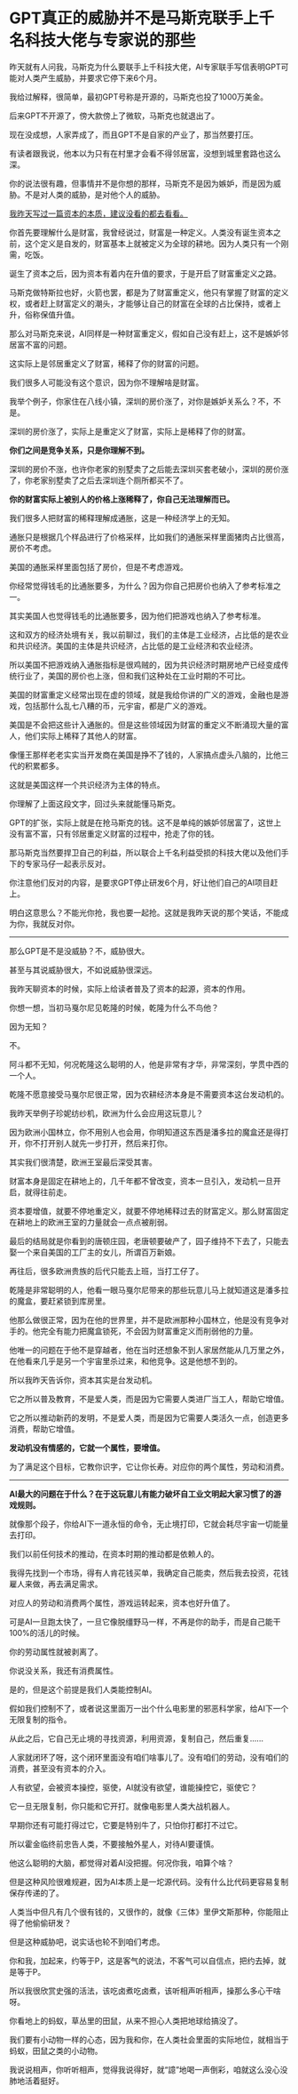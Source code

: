# GPT真正的威胁并不是马斯克联手上千名科技大佬与专家说的那些
昨天就有人问我，马斯克为什么要联手上千科技大佬，AI专家联手写信表明GPT可能对人类产生威胁，并要求它停下来6个月。

我给过解释，很简单，最初GPT号称是开源的，马斯克也投了1000万美金。

后来GPT不开源了，傍大款傍上了微软，马斯克也就退出了。

现在没成想，人家弄成了，而且GPT不是自家的产业了，那当然要打压。

有读者跟我说，他本以为只有在村里才会看不得邻居富，没想到城里套路也这么深。

你的说法很有趣，但事情并不是你想的那样，马斯克不是因为嫉妒，而是因为威胁。不是对人类的威胁，是对他个人的威胁。

[我昨天写过一篇资本的本质，建议没看的都去看看。](https://mp.weixin.qq.com/s/bfwHN83Xk1bQIW5WG0zxIA)

你首先要理解什么是财富，我曾经说过，财富是一种定义。人类没有诞生资本之前，这个定义是自发的，财富基本上就被定义为全球的耕地。因为人类只有一个刚需，吃饭。

诞生了资本之后，因为资本有着内在升值的要求，于是开启了财富重定义之路。

马斯克做特斯拉也好，火箭也罢，都是为了财富重定义，他只有掌握了财富的定义权，或者赶上财富定义的潮头，才能够让自己的财富在全球的占比保持，或者上升，俗称保值升值。

那么对马斯克来说，AI同样是一种财富重定义，假如自己没有赶上，这不是嫉妒邻居富不富的问题。

这实际上是邻居重定义了财富，稀释了你的财富的问题。

我们很多人可能没有这个意识，因为你不理解啥是财富。

我举个例子，你家住在八线小镇，深圳的房价涨了，对你是嫉妒关系么？不，不是。

深圳的房价涨了，实际上是重定义了财富，实际上是稀释了你的财富。

**你们之间是竞争关系，只是你理解不到。**

深圳的房价不涨，也许你老家的别墅卖了之后能去深圳买套老破小，深圳的房价涨了，你老家别墅卖了之后去深圳连个厕所都买不了。

**你的财富实际上被别人的价格上涨稀释了，你自己无法理解而已。**

我们很多人把财富的稀释理解成通胀，这是一种经济学上的无知。

通胀只是根据几个样品进行了价格采样，比如我们的通胀采样里面猪肉占比很高，房价不考虑。

美国的通胀采样里面包括了房价，但是不考虑游戏。

你经常觉得钱毛的比通胀要多，为什么？因为你自己把房价也纳入了参考标准之一。

其实美国人也觉得钱毛的比通胀要多，因为他们把游戏也纳入了参考标准。

这和双方的经济处境有关，我以前聊过，我们的主体是工业经济，占比低的是农业和共识经济。美国的主体是共识经济，占比低的是工业经济和农业经济。

所以美国不把游戏纳入通胀指标是很鸡贼的，因为共识经济时期房地产已经变成传统行业了，美国的房价也上涨，但和我们这种处在工业时期的不可比。

美国的财富重定义经常出现在虚的领域，就是我给你讲的广义的游戏，金融也是游戏，包括那什么乱七八糟的币，元宇宙，都是广义的游戏。

美国是不会把这些计入通胀的。但是这些领域因为财富的重定义不断涌现大量的富人，他们实际上稀释了其他人的财富。

像懂王那样老老实实当开发商在美国是挣不了钱的，人家搞点虚头八脑的，比他三代的积累都多。

这就是美国这样一个共识经济为主体的特点。

你理解了上面这段文字，回过头来就能懂马斯克。

GPT的扩张，实际上就是在抢马斯克的钱。这不是单纯的嫉妒邻居富了，这世上没有富不富，只有邻居重定义财富的过程中，抢走了你的钱。

那马斯克当然要捍卫自己的利益，所以联合上千名利益受损的科技大佬以及他们手下的专家马仔一起表示反对。

你注意他们反对的内容，是要求GPT停止研发6个月，好让他们自己的AI项目赶上。

明白这意思么？不能光你抢，我也要一起抢。这就是我昨天说的那个笑话，不能成为你，我就反对你。

----------------

那么GPT是不是没威胁？不，威胁很大。

甚至与其说威胁很大，不如说威胁很深远。

我昨天聊资本的时候，实际上给读者普及了资本的起源，资本的作用。

你想一想，当初马戛尔尼见乾隆的时候，乾隆为什么不鸟他？

因为无知？

不。

阿斗都不无知，何况乾隆这么聪明的人，他是非常有才华，非常深刻，学贯中西的一个人。

乾隆不愿意接受马戛尔尼很正常，因为农耕经济本身是不需要资本这台发动机的。

我昨天举例子珍妮纺纱机，欧洲为什么会应用这玩意儿？

因为欧洲小国林立，你不用别人也会用，你明知道这东西是潘多拉的魔盒还是得打开，你不打开别人就先一步打开，然后来打你。

其实我们很清楚，欧洲王室最后深受其害。

财富本身是固定在耕地上的，几千年都不曾改变，资本一旦引入，发动机一旦开启，就得往前走。

资本要增值，就要不停地重定义，就要不停地稀释过去的财富定义。那么财富固定在耕地上的欧洲王室的力量就会一点点被削弱。

最后的结局就是你看到的唐顿庄园，老唐顿要破产了，园子维持不下去了，只能去娶一个来自美国的工厂主的女儿，所谓百万新娘。

再往后，很多欧洲贵族的后代只能去上班，当打工仔了。

乾隆是非常聪明的人，他看一眼马戛尔尼带来的那些玩意儿马上就知道这是潘多拉的魔盒，要赶紧锁到库房里。

他那么做很正常，因为在他的世界里，并不是欧洲那种小国林立，他是没有竞争对手的。他完全有能力把魔盒锁死，不会因为财富重定义而削弱他的力量。

他唯一的问题在于他不是穿越者，他在当时还想象不到人家居然能从几万里之外，在他看来几乎是另一个宇宙里杀过来，和他竞争。这是他想不到的。

所以我昨天告诉你，资本其实是台发动机。

它之所以普及教育，不是爱人类，而是因为它需要人类进厂当工人，帮助它增值。

它之所以推动新药的发明，不是爱人类，而是因为它需要人类活久一点，创造更多消费，帮助它增值。

**发动机没有情感的，它就一个属性，要增值。**

为了满足这个目标，它教你识字，它让你长寿。对应你的两个属性，劳动和消费。

----------------

**AI最大的问题在于什么？在于这玩意儿有能力破坏自工业文明起大家习惯了的游戏规则。**

就像那个段子，你给AI下一道永恒的命令，无止境打印，它就会耗尽宇宙一切能量去打印。

我们以前任何技术的推动，在资本时期的推动都是依赖人的。

我得先找到一个市场，得有人肯花钱买单，我确定自己能卖，然后我去投资，花钱雇人来做，再去满足需求。

对应人的劳动和消费两个属性，游戏运转起来，资本也好升值了。

可是AI一旦跑太快了，一旦它像脱缰野马一样，不再是你的助手，而是自己能干100%的活儿的时候。

你的劳动属性就被剥离了。

你说没关系，我还有消费属性。

是的，但是这个前提是我们人类能控制AI。

假如我们控制不了，或者说这里面万一出个什么电影里的邪恶科学家，给AI下一个无限复制的指令。

从此之后，它自己无止境的寻找资源，利用资源，复制自己，然后重复......

人家就闭环了呀，这个闭环里面没有咱们啥事儿了。没有咱们的劳动，没有咱们的消费，甚至没有资本的介入。

人有欲望，会被资本操控，驱使，AI就没有欲望，谁能操控它，驱使它？

它一旦无限复制，你只能和它开打。就像电影里人类大战机器人。

早期你还有可能打得过它，它要是特别牛了，只怕你打都打不过它。

所以霍金临终前忠告人类，不要接触外星人，对待AI要谨慎。

他这么聪明的大脑，都觉得对着AI没把握。何况你我，咱算个啥？

但是这种风险很难规避，因为AI本质上是一坨源代码。没有什么比代码更容易复制保存传递的了。

人类当中但凡有几个很有钱的，又很作的，就像《三体》里伊文斯那种，你能阻止得了他偷偷研发？

但是这种威胁吧，说实话也轮不到咱们考虑。

你和我，加起来，约等于P，这是客气的说法，不客气可以自信点，把约去掉，就是等于P。

所以我很欣赏史强的活法，该吃卤煮吃卤煮，该听相声听相声，操那么多心干啥呀。

你看地上的蚂蚁，草丛里的田鼠，从来不担心人类把地球给搞没了。

我们要有小动物一样的心态，因为我和你，在人类社会里面的实际地位，就相当于蚂蚁，田鼠之类的小动物。

我说说相声，你听听相声，觉得我说得好，就“譩”地喝一声倒彩，咱就这么没心没肺地活着挺好。